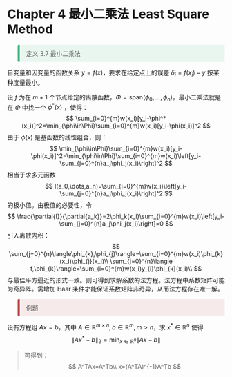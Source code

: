 # Chapter 4 最小二乘法 Least Square Method

<blockquote style="border-left: 5px solid #42b983; border-radius: 3px 0 0 3px; padding: 10px 15px; background-color: rgba(66, 185, 131, 0.1)">
    定义 3.7 最小二乘法
</blockquote>

自变量和因变量的函数关系 $y=f(x)$，要求在给定点上的误差 $\delta_i=f(x_i)-y$ 按某种度量最小。

设 $f$ 为在 $m+1$ 个节点给定的离散函数，$\Phi=\mathrm{span}(\phi_0,\dots,\phi_n)$，最小二乘法就是在 $\Phi$ 中找一个 $\phi^*(x)$ ，使得：
$$
\sum_{i=0}^{m}w(x_i)[y_i-\phi^*(x_i)]^2=\min_{\phi\in\Phi}\sum_{i=0}^{m}w(x_i)[y_i-\phi(x_i)]^2
$$
由于 $\phi(x)$ 是基函数的线性组合，则：
$$
\min_{\phi\in\Phi}\sum_{i=0}^{m}w(x_i)[y_i-\phi(x_i)]^2=\min_{\phi\in\Phi}\sum_{i=0}^{m}w(x_i)\left[y_i-\sum_{j=0}^{n}a_j\phi_j(x_i)\right]^2
$$
相当于求多元函数
$$
I(a_0,\dots,a_n)=\sum_{i=0}^{m}w(x_i)\left[y_i-\sum_{j=0}^{n}a_j\phi_j(x_i)\right]^2
$$
的极小值。由极值的必要性，令
$$
\frac{\partial{I}}{\partial{a_k}}=2\phi_k(x_i)\sum_{i=0}^{m}w(x_i)\left[y_i-\sum_{j=0}^{n}a_j\phi_j(x_i)\right]=0
$$
引入离散内积：
$$
\sum_{j=0}^{n}\langle\phi_{k},\phi_{j}\rangle=\sum_{i=0}^{m}w(x_i)\phi_{k}(x_i)\phi_{j}(x_i)\\
\sum_{j=0}^{n}\langle f,\phi_{k}\rangle=\sum_{i=0}^{m}w(x_i)y_{i}\phi_{k}(x_i)\\
$$
与最佳平方逼近的形式一致。则可得到求解系数的法方程。法方程中系数矩阵可能为奇异阵。需增加 Haar 条件才能保证系数矩阵非奇异，从而法方程存在唯一解。

<blockquote style="border-left: 5px solid #bb4545; border-radius: 3px 0 0 3px; padding: 10px 15px; background-color: rgba(188, 70, 70, 0.1)">
    例题
</blockquote>

设有方程组 $Ax=b$，其中 $A\in\mathbb{R}^{m\times n},b\in\mathbb{R}^m,m>n$，求 $x^*\in\mathbb{R}^{n}$ 使得
$$
\|Ax^*-b\|_2=\min_{x\in\mathbb{R}^{n}}\|Ax-b\|
$$

> 可得到：
> $$
> A^TAx=A^Tb\\
> x=(A^TA)^{-1}A^Tb
> $$

